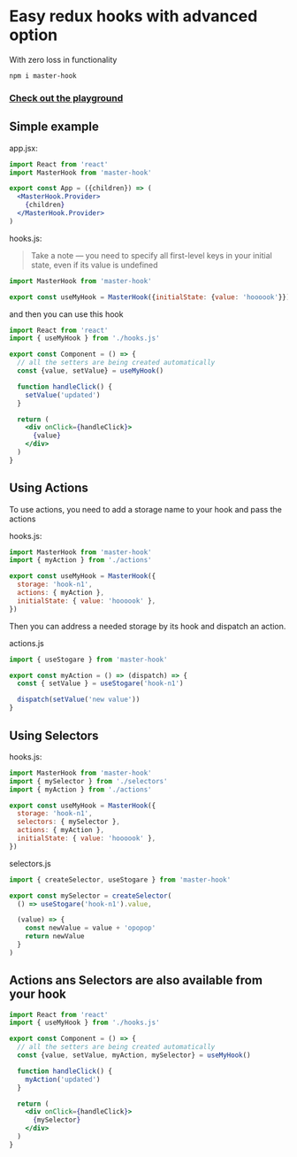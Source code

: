 # Easy redux hooks with advanced option
With zero loss in functionality

```
npm i master-hook
```

### [Check out the playground](https://github.com/opium-pro/master-hook-playground)


## Simple example

app.jsx:
```jsx
import React from 'react'
import MasterHook from 'master-hook'

export const App = ({children}) => (
  <MasterHook.Provider>
    {children}
  </MasterHook.Provider>
)
```

hooks.js:

> Take a note — you need to specify all first-level keys in your initial state, even if its value is undefined
```js
import MasterHook from 'master-hook'

export const useMyHook = MasterHook({initialState: {value: 'hoooook'}})
```

and then you can use this hook
```jsx
import React from 'react'
import { useMyHook } from './hooks.js'

export const Component = () => {
  // all the setters are being created automatically
  const {value, setValue} = useMyHook()

  function handleClick() {
    setValue('updated')
  }

  return (
    <div onClick={handleClick}>
      {value}
    </div>
  )
}
```


## Using Actions

To use actions, you need to add a storage name to your hook and pass the actions

hooks.js:
```js
import MasterHook from 'master-hook'
import { myAction } from './actions'

export const useMyHook = MasterHook({
  storage: 'hook-n1',
  actions: { myAction },
  initialState: { value: 'hoooook' },
})
```

Then you can address a needed storage by its hook and dispatch an action.

actions.js
```js
import { useStogare } from 'master-hook'

export const myAction = () => (dispatch) => {
  const { setValue } = useStogare('hook-n1')

  dispatch(setValue('new value'))
}
```

## Using Selectors

hooks.js:
```js
import MasterHook from 'master-hook'
import { mySelector } from './selectors'
import { myAction } from './actions'

export const useMyHook = MasterHook({
  storage: 'hook-n1',
  selectors: { mySelector },
  actions: { myAction },
  initialState: { value: 'hoooook' },
})
```

selectors.js
```js
import { createSelector, useStogare } from 'master-hook'

export const mySelector = createSelector(
  () => useStogare('hook-n1').value,

  (value) => {
    const newValue = value + 'opopop'
    return newValue
  }
)
```

## Actions ans Selectors are also available from your hook

```jsx
import React from 'react'
import { useMyHook } from './hooks.js'

export const Component = () => {
  // all the setters are being created automatically
  const {value, setValue, myAction, mySelector} = useMyHook()

  function handleClick() {
    myAction('updated')
  }

  return (
    <div onClick={handleClick}>
      {mySelector}
    </div>
  )
}
```